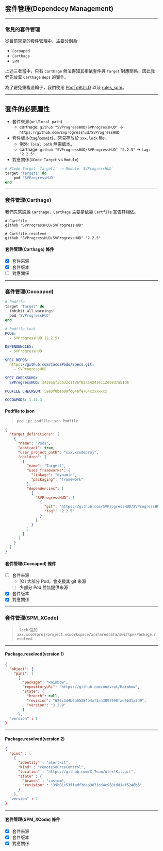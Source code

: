## 套件管理(Dependecy Management)

---

### 常見的套件管理

從目前常見的套件管理中，主要分別為:

 * `Cocoapod`
 * `Carthage`
 * `SPM`

上述三者當中，只有 `Carthage` 無法得知其相依套件與 `Target` 對應關係，因此我們先放棄 `Carthage` `deps` 的實作。


為了避免重複造輪子，我們使用 [PodToBUILD][POD] 以及 [rules_spm][SPM]。

----

## 套件的必要屬性

 * 套件來源(`url`/`local path`)
   * carthage: `github "SVProgressHUD/SVProgressHUD"` -> `https://github.com/svprogresshud/SVProgressHUD`
 * 套件版本(`tag`/`commit`)，常見存放於 `xxx.lock` file。
   * 例外: `local path` 無需版本。
   * carthage: `github "SVProgressHUD/SVProgressHUD" "2.2.5"` -> `tag: "2.2.5"`
 * 對應關係(`XCode Target` vs `Module`)

```ruby
# XCode Target `Target1` -> Module `SVProgressHUD`
target 'Target1' do
    pod 'SVProgressHUD'
end
```

----

### 套件管理(Carthage)

我們先來説說 `Carthage`，`Carthage` 主要是依靠 `Cartfile` 宣告其相依。

```carthage
# Cartfile
github "SVProgressHUD/SVProgressHUD"
```

```carthage
# Cartfile.resolved
github "SVProgressHUD/SVProgressHUD" "2.2.5"
```

#### 套件管理(Carthage) 條件

 * [x] 套件來源
 * [x] 套件版本
 * [ ] 對應關係

----

### 套件管理(Cocoapod)

```ruby
# Podfile
target 'Target' do
  inhibit_all_warnings!
  pod 'SVProgressHUD'
end
```

```yaml
# Podfile.Lock
PODS:
  - SVProgressHUD (2.2.5)

DEPENDENCIES:
  - SVProgressHUD

SPEC REPOS:
  https://github.com/CocoaPods/Specs.git:
    - SVProgressHUD

SPEC CHECKSUMS:
  SVProgressHUD: 1428aafac632c1f86f62aa4243ec12008d7a51d6

PODFILE CHECKSUM: 59e0f0beb00fc64afe764xxxxxxxx

COCOAPODS: 1.11.3
```

#### Podfile to json

> `pod ipc podfile-json Podfile`

```json
{
  "target_definitions": [
    {
      "name": "Pods",
      "abstract": true,
      "user_project_path": "xxx.xcodeproj",
      "children": [
        {
          "name": "Target1",
          "uses_frameworks": {
            "linkage": "dynamic",
            "packaging": "framework"
          },
          "dependencies": [
            {
              "SVProgressHUD": [
                {
                  "git": "https://github.com/SVProgressHUD/SVProgressHUD",
                  "tag": "2.2.5"
                }
              ]
            }
          ]
        }
      ]
    }
  ]
}
```

#### 套件管理(Cocoapod) 條件

 * [ ] 套件來源
   * [O] 大部分 Pod，會支援其 git 來源
   * [ ] 少部分 Pod 並無提供來源
 * [x] 套件版本
 * [x] 對應關係

---

### 套件管理(SPM_XCode)

> `.lock` 位於
> `xxx.xcodeproj/project.xcworkspace/xcshareddata/swiftpm/Package.resolved`

----

#### Package.resolved(version 1)

```json
{
  "object": {
    "pins": [
      {
        "package": "Rainbow",
        "repositoryURL": "https://github.com/onevcat/Rainbow",
        "state": {
          "branch": null,
          "revision": "626c3d4b6b55354b4af3aa309f998fae9b31a3d9",
          "version": "3.2.0"
        }
      },
  "version" : 1
}
```

----

#### Package.resolved(version 2)

```json
{
  "pins" : [
    {
      "identity" : "alertkit",
      "kind" : "remoteSourceControl",
      "location" : "https://github.com/X-Team/AlertKit.git",
      "state" : {
        "branch" : "custom",
        "revision" : "39b01c53ffadf3dab9871dd4c960cd81af5246b6"
      }
    },
  "version" : 2
}
```

---

#### 套件管理(SPM_XCode) 條件

 * [x] 套件來源
 * [x] 套件版本
 * [x] 對應關係

[POD]: https://github.com/pinterest/PodToBUILD
[SPM]: https://github.com/cgrindel/rules_spm